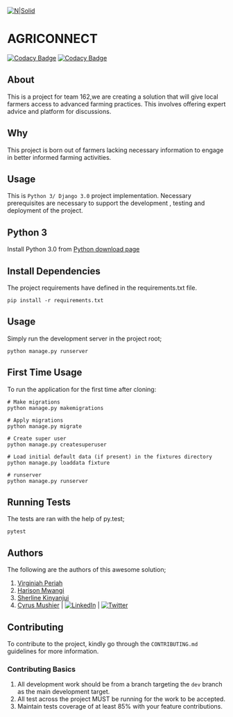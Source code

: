 [![N|Solid](http://www.undp.org/content/dam/undp/sdg/sdg-header-en.png)](https://docs.google.com/presentation/d/1YioOEE9Mke9xQr1m_pV0T9XPZu1xbXiqnFFs_XCfD9o/edit#slide=id.g747becbb5f_5_36)

# AGRICONNECT

[![Codacy Badge](https://api.codacy.com/project/badge/Grade/d796a571f46d461a92d142b022cc63a4)](https://app.codacy.com/gh/BuildForSDG/Team-162--Improve-agriculture-?utm_source=github.com&utm_medium=referral&utm_content=BuildForSDG/Team-162--Improve-agriculture-&utm_campaign=Badge_Grade_Dashboard)
[![Codacy Badge](https://app.codacy.com/project/badge/Coverage/c40dd06465bb4abfb420d8748fba67e3)](https://www.codacy.com/gh/BuildForSDG/Team-162--Improve-agriculture-?utm_source=github.com&utm_medium=referral&utm_content=BuildForSDG/Team-162--Improve-agriculture-&utm_campaign=Badge_Coverage)

## About

This is a project for team 162,we are creating a solution that will give local farmers access to advanced farming
 practices. This involves offering expert advice and platform for discussions.
 
 ## Why
 
 This project is born out of farmers lacking necessary information to engage in better informed farming activities.
 
 ## Usage
 This is  `Python 3/ Django 3.0` project implementation. Necessary prerequisites are necessary to support the development
 , testing and deployment of the project.
 
 Python 3
 --------
 
 Install Python 3.0 from [Python download page](https://www.python.org/downloads/)
    
 Install Dependencies
 --------------------
 
 The project requirements have defined in the requirements.txt file.
 
    pip install -r requirements.txt
    
 Usage
 -----
 
 Simply run the development server in the project root;
 
    python manage.py runserver
    
 First Time Usage
 ----------------
 
 To run the application for the first time after cloning:

	# Make migrations
	python manage.py makemigrations

	# Apply migrations
	python manage.py migrate
	
	# Create super user
	python manage.py createsuperuser

	# Load initial default data (if present) in the fixtures directory
	python manage.py loaddata fixture

	# runserver
	python manage.py runserver
 
 Running Tests
 -------------
 
 The tests are ran with the help of py.test;
 
    pytest
    
 ## Authors
 
 The following are the authors of this awesome solution;
 
 1. [Virginiah Periah](https://github.com/virginiah894)
 2. [Harison Mwangi](https://github.com/Harison-Mwangi)
 3. [Sherline Kinyanjui](https://github.com/sherlinekinyanjui)
 4. [Cyrus Mushier](https://github.com/cymushier) | 
 [![LinkedIn](https://cdnjs.cloudflare.com/ajax/libs/webicons/2.0.0/webicons/webicon-linkedin-s.png)](https://www.linkedin.com/in/mushierc/) | 
 [![Twitter](https://cdnjs.cloudflare.com/ajax/libs/webicons/2.0.0/webicons/webicon-twitter-s.png)](https://twitter.com/cymushier)
    
 ## Contributing
 
 To contribute to the project, kindly go through the `CONTRIBUTING.md` guidelines for more information.
 
 ### Contributing Basics
 
 1. All development work should be from a branch targeting the `dev` branch as the main development target.
 2. All test across the project MUST be running for the work to be accepted.
 3. Maintain tests coverage of at least 85% with your feature contributions.

